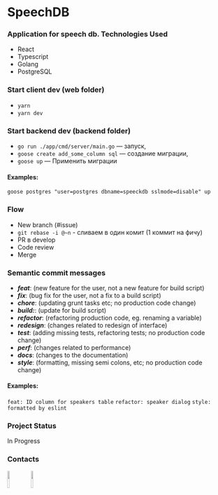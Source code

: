 # SpeechDB
### Application for speech db. Technologies Used
- React
- Typescript
- Golang
- PostgreSQL

### Start client dev (web folder)
- `yarn`
- `yarn dev`

### Start backend dev (backend folder)
- `go run ./app/cmd/server/main.go` — запуск,
- `goose create add_some_column sql` — создание миграции,
- `goose up` — Применить миграции

#### Examples:
`goose postgres "user=postgres dbname=speeckdb sslmode=disable" up`

### Flow
- New branch (#issue)</li>
- `git rebase -i @~n` - сливаем в один комит (1 коммит на фичу)
- PR в develop
- Code review
- Merge

### Semantic commit messages
- _**feat**_: (new feature for the user, not a new feature for build script)
- _**fix**_: (bug fix for the user, not a fix to a build script)
- _**chore**_: (updating grunt tasks etc; no production code change)
- _**build:**_: (update for build script)
- _**refactor**_: (refactoring production code, eg. renaming a variable)
- _**redesign**_: (changes related to redesign of interface)
- _**test**_: (adding missing tests, refactoring tests; no production code change)
- _**perf**_: (changes related to performance)
- _**docs**_: (changes to the documentation)
- _**style**_: (formatting, missing semi colons, etc; no production code change)

#### Examples:
`feat: ID column for speakers table`
`refactor: speaker dialog`
`style: formatted by eslint`

### Project Status
In Progress

### Contacts

<a href="https://github.com/Videot4pe"><img target="_blank" src="https://cdn.jsdelivr.net/gh/devicons/devicon/icons/github/github-original.svg" style="width: 10%;"></a>
<a href="https://github.com/stroooooom"><img target="_blank" src="https://cdn.jsdelivr.net/gh/devicons/devicon/icons/github/github-original.svg" style="width: 10%;"></a>
